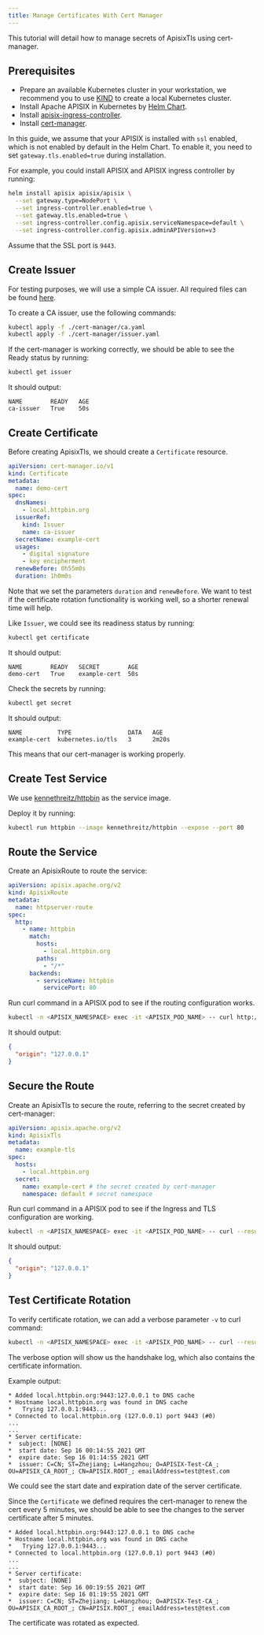 ```yaml
---
title: Manage Certificates With Cert Manager
---
```


<!--
#
# Licensed to the Apache Software Foundation (ASF) under one or more
# contributor license agreements.  See the NOTICE file distributed with
# this work for additional information regarding copyright ownership.
# The ASF licenses this file to You under the Apache License, Version 2.0
# (the "License"); you may not use this file except in compliance with
# the License.  You may obtain a copy of the License at
#
#     http://www.apache.org/licenses/LICENSE-2.0
#
# Unless required by applicable law or agreed to in writing, software
# distributed under the License is distributed on an "AS IS" BASIS,
# WITHOUT WARRANTIES OR CONDITIONS OF ANY KIND, either express or implied.
# See the License for the specific language governing permissions and
# limitations under the License.
#
-->

This tutorial will detail how to manage secrets of ApisixTls using cert-manager.

## Prerequisites

* Prepare an available Kubernetes cluster in your workstation, we recommend you to use [KIND](https://kind.sigs.k8s.io/docs/user/quick-start/) to create a local Kubernetes cluster.
* Install Apache APISIX in Kubernetes by [Helm Chart](https://github.com/apache/apisix-helm-chart).
* Install [apisix-ingress-controller](https://github.com/apache/apisix-ingress-controller/blob/master/install.md).
* Install [cert-manager](https://cert-manager.io/docs/installation/#default-static-install).

In this guide, we assume that your APISIX is installed with `ssl` enabled, which is not enabled by default in the Helm Chart. To enable it, you need to set `gateway.tls.enabled=true` during installation.

For example, you could install APISIX and APISIX ingress controller by running:

```bash
helm install apisix apisix/apisix \
  --set gateway.type=NodePort \
  --set ingress-controller.enabled=true \
  --set gateway.tls.enabled=true \
  --set ingress-controller.config.apisix.serviceNamespace=default \
  --set ingress-controller.config.apisix.adminAPIVersion=v3
```

Assume that the SSL port is `9443`.

## Create Issuer

For testing purposes, we will use a simple CA issuer. All required files can be found [here](https://github.com/apache/apisix-ingress-controller/tree/master/docs/en/latest/tutorials/cert-manager).

To create a CA issuer, use the following commands:

```bash
kubectl apply -f ./cert-manager/ca.yaml
kubectl apply -f ./cert-manager/issuer.yaml
```

If the cert-manager is working correctly, we should be able to see the Ready status by running:

```bash
kubectl get issuer
```

It should output:

```text
NAME        READY   AGE
ca-issuer   True    50s
```

## Create Certificate

Before creating ApisixTls, we should create a `Certificate` resource.

```yaml
apiVersion: cert-manager.io/v1
kind: Certificate
metadata:
  name: demo-cert
spec:
  dnsNames:
    - local.httpbin.org
  issuerRef:
    kind: Issuer
    name: ca-issuer
  secretName: example-cert
  usages:
    - digital signature
    - key encipherment
  renewBefore: 0h55m0s
  duration: 1h0m0s
```

Note that we set the parameters `duration` and `renewBefore`. We want to test if the certificate rotation functionality is working well, so a shorter renewal time will help.

Like `Issuer`, we could see its readiness status by running:

```bash
kubectl get certificate
```

It should output:

```text
NAME        READY   SECRET        AGE
demo-cert   True    example-cert  50s
```

Check the secrets by running:

```bash
kubectl get secret
```

It should output:

```text
NAME          TYPE                DATA   AGE
example-cert  kubernetes.io/tls   3      2m20s
```

This means that our cert-manager is working properly.

## Create Test Service

We use [kennethreitz/httpbin](https://hub.docker.com/r/kennethreitz/httpbin/) as the service image.

Deploy it by running:

```bash
kubectl run httpbin --image kennethreitz/httpbin --expose --port 80
```

## Route the Service

Create an ApisixRoute to route the service:

```yaml
apiVersion: apisix.apache.org/v2
kind: ApisixRoute
metadata:
  name: httpserver-route
spec:
  http:
    - name: httpbin
      match:
        hosts:
          - local.httpbin.org
        paths:
          - "/*"
      backends:
        - serviceName: httpbin
          servicePort: 80
```

Run curl command in a APISIX pod to see if the routing configuration works.

```bash
kubectl -n <APISIX_NAMESPACE> exec -it <APISIX_POD_NAME> -- curl http://127.0.0.1:9080/ip -H 'Host: local.httpbin.org'
```

It should output:

```json
{
  "origin": "127.0.0.1"
}
```

## Secure the Route

Create an ApisixTls to secure the route, referring to the secret created by cert-manager:

```yaml
apiVersion: apisix.apache.org/v2
kind: ApisixTls
metadata:
  name: example-tls
spec:
  hosts:
    - local.httpbin.org
  secret:
    name: example-cert # the secret created by cert-manager
    namespace: default # secret namespace
```

Run curl command in a APISIX pod to see if the Ingress and TLS configuration are working.

```bash
kubectl -n <APISIX_NAMESPACE> exec -it <APISIX_POD_NAME> -- curl --resolve 'local.httpbin.org:9443:127.0.0.1' "https://local.httpbin.org:9443/ip" -k
```

It should output:

```json
{
  "origin": "127.0.0.1"
}
```

## Test Certificate Rotation

To verify certificate rotation, we can add a verbose parameter `-v` to curl command:

```bash
kubectl -n <APISIX_NAMESPACE> exec -it <APISIX_POD_NAME> -- curl --resolve 'local.httpbin.org:9443:127.0.0.1' "https://local.httpbin.org:9443/ip" -k -v
```

The verbose option will show us the handshake log, which also contains the certificate information.

Example output:

```text
* Added local.httpbin.org:9443:127.0.0.1 to DNS cache
* Hostname local.httpbin.org was found in DNS cache
*   Trying 127.0.0.1:9443...
* Connected to local.httpbin.org (127.0.0.1) port 9443 (#0)
...
...
* Server certificate:
*  subject: [NONE]
*  start date: Sep 16 00:14:55 2021 GMT
*  expire date: Sep 16 01:14:55 2021 GMT
*  issuer: C=CN; ST=Zhejiang; L=Hangzhou; O=APISIX-Test-CA_; OU=APISIX_CA_ROOT_; CN=APISIX.ROOT_; emailAddress=test@test.com
```

We could see the start date and expiration date of the server certificate.

Since the `Certificate` we defined requires the cert-manager to renew the cert every 5 minutes, we should be able to see the changes to the server certificate after 5 minutes.

```text
* Added local.httpbin.org:9443:127.0.0.1 to DNS cache
* Hostname local.httpbin.org was found in DNS cache
*   Trying 127.0.0.1:9443...
* Connected to local.httpbin.org (127.0.0.1) port 9443 (#0)
...
...
* Server certificate:
*  subject: [NONE]
*  start date: Sep 16 00:19:55 2021 GMT
*  expire date: Sep 16 01:19:55 2021 GMT
*  issuer: C=CN; ST=Zhejiang; L=Hangzhou; O=APISIX-Test-CA_; OU=APISIX_CA_ROOT_; CN=APISIX.ROOT_; emailAddress=test@test.com
```

The certificate was rotated as expected.
